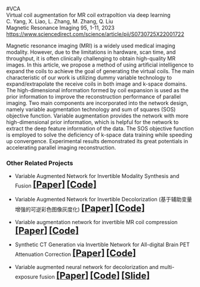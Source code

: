 #VCA    
Virtual coil augmentation for MR coil extrapoltion via deep learning    
C. Yang, X. Liao, L. Zhang, M. Zhang, Q. Liu    
Magnetic Resonance Imaging 95, 1-11, 2023   
https://www.sciencedirect.com/science/article/pii/S0730725X22001722   

Magnetic resonance imaging (MRI) is a widely used medical imaging modality. However, due to the limitations in hardware, scan time, and throughput, it is often clinically challenging to obtain high-quality MR images. In this article, we propose a method of using artificial intelligence to expand the coils to achieve the goal of generating the virtual coils. The main characteristic of our work is utilizing dummy variable technology to expand/extrapolate the receive coils in both image and k-space domains. The high-dimensional information formed by coil expansion is used as the prior information to improve the reconstruction performance of parallel imaging. Two main components are incorporated into the network design, namely variable augmentation technology and sum of squares (SOS) objective function. Variable augmentation provides the network with more high-dimensional prior information, which is helpful for the network to extract the deep feature information of the data. The SOS objective function is employed to solve the deficiency of k-space data training while speeding up convergence. Experimental results demonstrated its great potentials in accelerating parallel imaging reconstruction.    
      
### Other Related Projects

  * Variable Augmented Network for Invertible Modality Synthesis and Fusion  [<font size=5>**[Paper]**</font>](https://ieeexplore.ieee.org/abstract/document/10070774)   [<font size=5>**[Code]**</font>](https://github.com/yqx7150/iVAN)    
  
  * Variable Augmented Network for Invertible Decolorization (基于辅助变量增强的可逆彩色图像灰度化)  [<font size=5>**[Paper]**</font>](https://jeit.ac.cn/cn/article/doi/10.11999/JEIT221205?viewType=HTML)   [<font size=5>**[Code]**</font>](https://github.com/yqx7150/VA-IDN)    

  * Variable augmentation network for invertible MR coil compression  [<font size=5>**[Paper]**</font>](https://www.sciencedirect.com/science/article/abs/pii/S0730725X24000225)   [<font size=5>**[Code]**</font>](https://github.com/yqx7150/VAN-ICC)               

  * Synthetic CT Generation via Invertible Network for All-digital Brain PET Attenuation Correction  [<font size=5>**[Paper]**</font>](https://arxiv.org/abs/2310.01885)   [<font size=5>**[Code]**</font>](https://github.com/yqx7150/PET_AC_sCT)        

  * Variable augmented neural network for decolorization and multi-exposure fusion [<font size=5>**[Paper]**</font>](https://www.sciencedirect.com/science/article/abs/pii/S1566253517305298)   [<font size=5>**[Code]**</font>](https://github.com/yqx7150/DecolorNet_FusionNet_code)   [<font size=5>**[Slide]**</font>](https://github.com/yqx7150/EDAEPRec/tree/master/Slide)   
